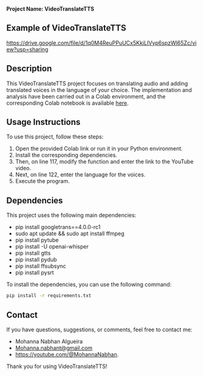 **Project Name: VideoTranslateTTS**



## Example of VideoTranslateTTS

https://drive.google.com/file/d/1q0M4ReuPPuUCx5KkiLIVyp6spzWl65Zc/view?usp=sharing

## Description

This VideoTranslateTTS project focuses on translating audio and adding translated voices in the language of your choice. The implementation and analysis have been carried out in a Colab environment, and the corresponding Colab notebook is available [here](https://colab.research.google.com/drive/1J70mZEYA7Xx7T7ZbZt-m12plShCIHx5q?usp=sharing).

## Usage Instructions

To use this project, follow these steps:

1. Open the provided Colab link or run it in your Python environment.
2. Install the corresponding dependencies.
3. Then, on line 117, modify the function and enter the link to the YouTube video.
4. Next, on line 122, enter the language for the voices.
5. Execute the program.

## Dependencies

This project uses the following main dependencies:

- pip install googletrans==4.0.0-rc1
- sudo apt update && sudo apt install ffmpeg
- pip install pytube
- pip install -U openai-whisper
- pip install gtts
- pip install pydub
- pip install ffsubsync
- pip install pysrt

To install the dependencies, you can use the following command:

```bash
pip install -r requirements.txt
```

## Contact

If you have questions, suggestions, or comments, feel free to contact me:

- Mohanna Nabhan Algueira
- Mohanna.nabhant@gmail.com
- https://youtube.com/@MohannaNabhan.

Thank you for using VideoTranslateTTS!
